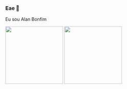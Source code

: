 ### Eae 🤠

Eu sou Alan Bonfim

<div>
  <img height="180em" src="https://github-readme-stats.vercel.app/api?username=bonfimalan&show_icons=true&theme=dracula">
  <img height="180em" src="https://github-readme-stats.vercel.app/api/top-langs/?username=bonfimalan&layout=compact&show_icons=true&theme=dracula&langs_count=10&exclude_repo=projetoAP2">
</div>

